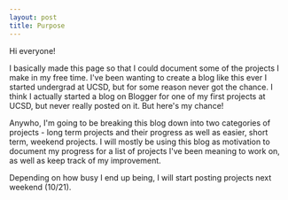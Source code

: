 ```yaml
---
layout: post
title: Purpose
---
```


Hi everyone!

I basically made this page so that I could document some of the projects I make in my free time. I've been wanting
to create a blog like this ever I started undergrad at UCSD, but for some reason never got the chance. I think I actually started a blog
on Blogger for one of my first projects at UCSD, but never really posted on it. But here's my chance!

Anywho, I'm going to be breaking this blog down into two categories of projects - long term projects and their progress as well as easier, 
short term, weekend projects. I will mostly be using this blog as motivation to document my progress for a list of projects I've been 
meaning to work on, as well as keep track of my improvement. 

Depending on how busy I end up being, I will start posting projects next weekend (10/21).
